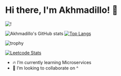 # Hi there, I'm Akhmadillo! 👋


![!](https://komarev.com/ghpvc/?username=akhmadmamirov&color=brightgreen)


![Akhmadillo's GitHub stats](https://github-readme-stats.vercel.app/api?username=AKHMADMAMIROV&show_icons=true&theme=tokyonight&count_private=true&include_all_commits=true)
[![Top Langs](https://github-readme-stats.vercel.app/api/top-langs/?username=AKHMADMAMIROV&layout=compact&theme=tokyonight)](https://github.com/AKHMADMAMIROV)

![trophy](https://github-profile-trophy.vercel.app/?username=akhmadmamirov)

[![Leetcode Stats](https://leetcard.jacoblin.cool/akhmadillo)](https://leetcode.com/akhmadillo)

<!--

Here are some ideas to get you started:
-->
- 🔥 I’m currently learning Microservices
- 👯 I’m looking to collaborate on ^


